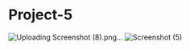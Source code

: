 # Project-5
![Uploading Screenshot (8).png…]()
![Screenshot (5)](https://github.com/Ikanabasi/Project-5/assets/116980575/d3d06284-69c8-4a02-b41f-b5dfa69a3ca3)
